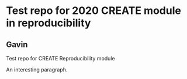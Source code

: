 # Test repo for 2020 CREATE module in reproducibility

## Gavin

Test repo for CREATE Reproducibility module

An interesting paragraph.
